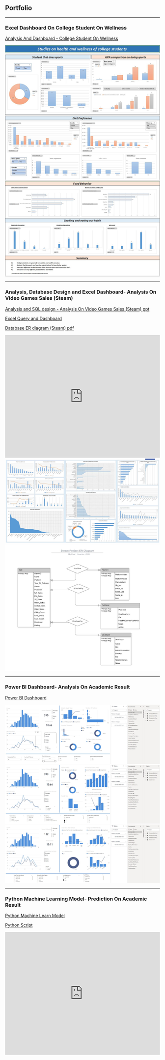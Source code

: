 ## Portfolio

---

### Excel Dashboard On College Student On Wellness

[Analysis And Dashboard - College Student On Wellness](/pdf/Project%20File%20(College%20Student%20On%20Wellness).xlsx)

<img src="images/Project%201.1.JPG?raw=true"/>
<img src="images/Project%201.2.JPG?raw=true"/>
<img src="images/Project%201.3.JPG?raw=true"/>

---

### Analysis, Database Design and Excel Dashboard- Analysis On Video Games Sales (Steam)

[Analysis and SQL design - Analysis On Video Games Sales (Steam) ppt](/pdf/Video%20Games%20Analysis%20For%20Steam.pptx)

[Excel Query and Dashboard](/pdf/Project%20File%20(Steam).xlsx)

[Database ER diagram (Steam) pdf](/pdf/Database%20ER%20diagram%20(Steam).pdf)

<iframe src="https://onedrive.live.com/embed?cid=224EC83C30F7BCA2&amp;resid=224EC83C30F7BCA2%21342&amp;authkey=AAkVCoNHo2uIU3o&amp;em=2&amp;wdAr=1.7777777777777777" width="100%" height="400px" frameborder="0">This is an embedded <a target="_blank" href="https://office.com">Microsoft Office</a> presentation, powered by <a target="_blank" href="https://office.com/webapps">Office</a>.</iframe>

<img src="images/Project_2.1.JPG?raw=true"/>
<img src="images/Project_2.3.JPG?raw=true"/>

---

### Power BI Dashboard- Analysis On Academic Result

[Power BI Dashboard](/pdf/Project.pbix)

<img src="images/Project_3.1.JPG?raw=true"/>
<img src="images/Project_3.2.JPG?raw=true"/>
<img src="images/Project_3.3.JPG?raw=true"/>


---

### Python Machine Learning Model- Prediction On Academic Result

[Python Machine Learn Model](/pdf/MLproject.pptx)

[Python Script](/pdf/ProjectFile.ipynb)

<iframe src="https://onedrive.live.com/embed?cid=224EC83C30F7BCA2&amp;resid=224EC83C30F7BCA2%21339&amp;authkey=ANFQi1tk5lJVBs4&amp;em=2&amp;wdAr=1.7777777777777777" width="100%" height="400px" frameborder="0">This is an embedded <a target="_blank" href="https://office.com">Microsoft Office</a> presentation, powered by <a target="_blank" href="https://office.com/webapps">Office</a>.</iframe>


